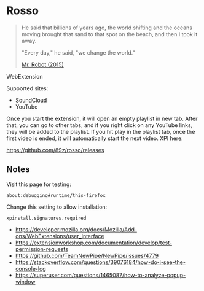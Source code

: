 # Rosso

> He said that billions of years ago, the world shifting and the oceans moving
> brought that sand to that spot on the beach, and then I took it away.
>
> "Every day," he said, "we change the world."
>
> [Mr. Robot (2015)][1]

WebExtension

Supported sites:

- SoundCloud
- YouTube

Once you start the extension, it will open an empty playlist in new tab. After
that, you can go to other tabs, and if you right click on any YouTube links,
they will be added to the playlist. If you hit play in the playlist tab, once
the first video is ended, it will automatically start the next video. XPI here:

https://github.com/89z/rosso/releases

## Notes

Visit this page for testing:

~~~
about:debugging#runtime/this-firefox
~~~

Change this setting to allow installation:

~~~
xpinstall.signatures.required
~~~

- <https://developer.mozilla.org/docs/Mozilla/Add-ons/WebExtensions/user_interface>
- https://extensionworkshop.com/documentation/develop/test-permission-requests
- https://github.com/TeamNewPipe/NewPipe/issues/4779
- https://stackoverflow.com/questions/39076184/how-do-i-see-the-console-log
- https://superuser.com/questions/1465087/how-to-analyze-popup-window

[1]://f002.backblazeb2.com/file/ql8mlh/Mr.Robot.S01E05.eps1.4_3xpl0its.mp4
